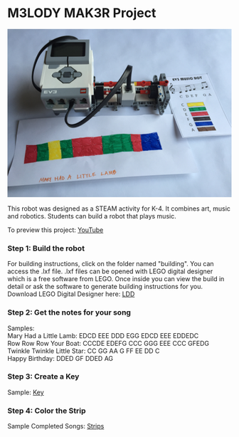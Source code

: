 <h1>M3LODY MAK3R Project</h1>
<img src="https://raw.githubusercontent.com/droidsrobotics/projects/master/images/MainElements.JPG">

This robot was designed as a STEAM activity for K-4. It combines art, music and robotics. Students can build a robot that plays music.

To preview this project: <a href="https://youtu.be/6ymDTEkohkw">YouTube<a>

### Step 1: Build the robot <br>
For building instructions, click on the folder named "building".  You can access the .lxf file.  .lxf files can be opened with LEGO digital designer which is a free software from LEGO.  Once inside you can view the build in detail or ask the software to generate building instructions for you. Download LEGO Digital Designer here: <a href="http://ldd.lego.com/">LDD</a>

### Step 2: Get the notes for your song <br>
  Samples: <br>
    Mary Had a Little Lamb: EDCD EEE DDD EGG EDCD EEE EDDEDC <br>
    Row Row Row Your Boat: CCCDE EDEFG CCC GGG EEE CCC GFEDG <br>
    Twinkle Twinkle Little Star: CC GG AA G FF EE DD C <br>
    Happy Birthday: DDED GF DDED AG <br>

### Step 3: Create a Key <br>
  Sample: <a href="https://github.com/droidsrobotics/projects/blob/master/images/Key.png">Key<a>

### Step 4: Color the Strip <br>
  Sample Completed Songs: <a href="https://github.com/droidsrobotics/projects/blob/master/images/SampleMusic.JPG">Strips<a>
   




